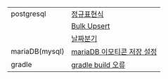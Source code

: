 |               |                                                                                                                                                                                           |
| -------------- | ----------------------------------------------------------------------------------------------------------------------------------------------------------------------------------------- |
| postgresql     | [정규표현식](https://github.com/Jehaejun/study_note/blob/main/postgresql/%EC%A0%95%EA%B7%9C%ED%91%9C%ED%98%84%EC%8B%9D.md)                                                                |
|                | [Bulk Upsert](https://github.com/Jehaejun/study_note/blob/main/postgresql/Bulk%20Upsert.md)                                                                                               |
|                | [날짜분기](https://github.com/Jehaejun/study_note/blob/main/postgresql/%EB%82%A0%EC%A7%9C%EB%B6%84%EA%B8%B0.md)                                                                           |
| mariaDB(mysql) | [mariaDB 이모티콘 저장 설정](https://github.com/Jehaejun/study_note/blob/main/mariaDB(mysql)/mariaDB%20%EC%9D%B4%EB%AA%A8%ED%8B%B0%EC%BD%98%20%EC%A0%80%EC%9E%A5%20%EC%84%A4%EC%A0%95.md) |
| gradle         | [gradle build 오류](https://github.com/Jehaejun/study_note/blob/main/gradle/gradle%20build%20%EC%98%A4%EB%A5%98.md)                                                                                                                                                                                          |
